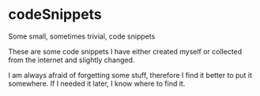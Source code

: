 # codeSnippets 
Some small, sometimes trivial, code snippets

These are some code snippets I have either created myself
or collected from the internet and slightly changed.

I am always afraid of forgetting some stuff, therefore I find
it better to put it somewhere. If I needed it later, I know
where to find it.
